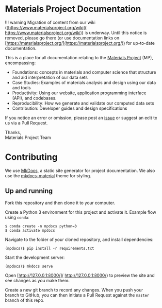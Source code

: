 # Materials Project Documentation

!!! warning
    Migration of content from our wiki
    ([https://www.materialsproject.org/wiki](
    https://www.materialsproject.org/wiki)) is underway. Until this notice is
    removed, please go there (or use documentation links on
    [https://materialsproject.org/](https://materialsproject.org/)) for
    up-to-date documentation.

This is a place for all documentation relating to the
[Materials Project](https://materialsproject.org) (MP), encompassing:

* Foundations: concepts in materials and computer science that structure and
aid interpretation of our data sets
* Case Studies: Examples of materials analysis and design using our
data and tools
* Productivity: Using our website, application programming interface (API),
and codebases.
* Reproducibility: How we generate and validate our computed data sets
* Contribution: Developer guides and design specifications

If you notice an error or omission, please post an [issue](
https://github.com/materialsproject/docs/issues/new) or suggest an
edit to us via a Pull Request.

Thanks,  
Materials Project Team

# Contributing

We use [MkDocs](https://www.mkdocs.org/), a static site generator for project documentation. We also use the
[mkdocs-material](https://squidfunk.github.io/mkdocs-material/) theme for styling.

## Up and running

Fork this repository and then clone it to your computer.

Create a Python 3 environment for this project and activate it. Example flow using `conda`:
```
$ conda create -n mpdocs python=3
$ conda activate mpdocs
```
Navigate to the folder of your cloned repository, and install dependencies:
```
(mpdocs)$ pip install -r requirements.txt
```
Start the development server:
```
(mpdocs)$ mkdocs serve
```
Open [http://127.0.0.1:8000/]( http://127.0.0.1:8000/) to preview the site and see changes as you make them.

Create a new git branch to record any changes. When you push your branch to GitHub, you can then initiate a Pull
Request against the `master` branch of this repo.